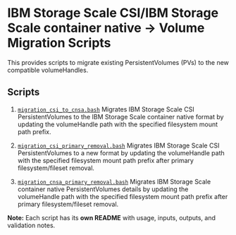 # IBM Storage Scale CSI/IBM Storage Scale container native → Volume Migration Scripts

This provides scripts to migrate existing PersistentVolumes (PVs) to the new compatible volumeHandles.

## Scripts

1. [`migration_csi_to_cnsa.bash`](README_migration_csi_to_cnsa.md)
    Migrates IBM Storage Scale CSI PersistentVolumes to the IBM Storage Scale container native format by updating the volumeHandle path with the specified filesystem mount path prefix.

2. [`migration_csi_primary_removal.bash`](README_migration_csi_primary_removal.md)
    Migrates IBM Storage Scale CSI PersistentVolumes to a new format by updating the volumeHandle path with the specified filesystem mount path prefix after primary filesystem/fileset removal.

3.  [`migration_cnsa_primary_removal.bash`](README_migration_cnsa_primary_removal.md)
    Migrates IBM Storage Scale container native PersistentVolumes details by updating the volumeHandle path with the specified filesystem mount path prefix after primary filesystem/fileset removal.


**Note:**
Each script has its **own README** with usage, inputs, outputs, and validation notes.
